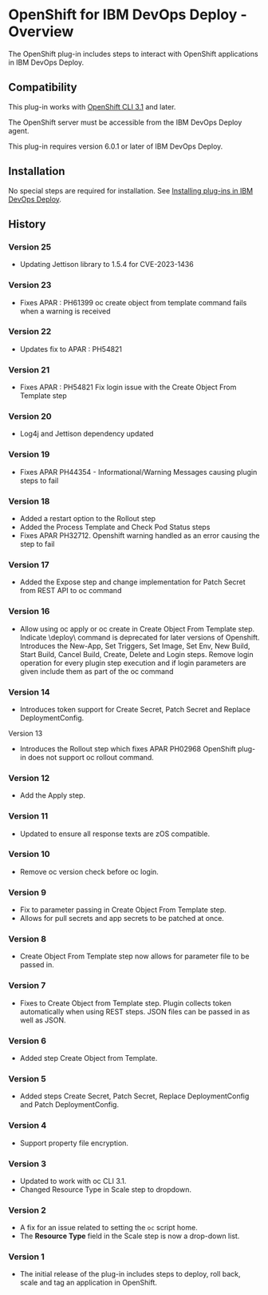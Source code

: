 
# OpenShift for IBM DevOps Deploy - Overview


The OpenShift plug-in includes steps to interact with OpenShift applications in IBM DevOps Deploy.

## Compatibility

This plug-in works with [OpenShift CLI 3.1](https://docs.openshift.com/enterprise/3.1/cli_reference/get_started_cli.html) and later.

The OpenShift server must be accessible from the IBM DevOps Deploy agent.

This plug-in requires version 6.0.1 or later of IBM DevOps Deploy.

## Installation

No special steps are required for installation. See [Installing plug-ins in IBM DevOps Deploy](https://community.ibm.com/community/user/wasdevops/blogs/laurel-dickson-bull1/2022/06/13/install-plugins "Installing plug-ins in IBM DevOps Deploy").

## History

### Version 25

* Updating Jettison library to 1.5.4 for CVE-2023-1436

### Version 23

* Fixes APAR : PH61399 oc create object from template command fails when a warning is received

### Version 22

* Updates fix to APAR :  PH54821

### Version 21

* Fixes APAR : PH54821 Fix login issue with the Create Object From Template step

### Version 20

* Log4j and Jettison dependency updated

### Version 19

* Fixes APAR PH44354 - Informational/Warning Messages causing plugin steps to fail

### Version 18

* Added a restart option to the Rollout step
* Added the Process Template and Check Pod Status steps
* Fixes APAR PH32712. Openshift warning handled as an error causing the step to fail

### Version 17

* Added the Expose step and change implementation for Patch Secret from REST API to oc command

### Version 16

* Allow using oc apply or oc create in Create Object From Template step. Indicate \deploy\ command is deprecated for later versions of Openshift. Introduces the New-App, Set Triggers, Set Image, Set Env, New Build, Start Build, Cancel Build, Create, Delete and Login steps. Remove login operation for every plugin step execution and if login parameters are given include them as part of the oc command

### Version 14

* Introduces token support for Create Secret, Patch Secret and Replace DeploymentConfig.

Version 13

* Introduces the Rollout step which fixes APAR PH02968 OpenShift plug-in does not support oc rollout command.

### Version 12

* Add the Apply step.

### Version 11

* Updated to ensure all response texts are zOS compatible.

### Version 10

* Remove oc version check before oc login.

### Version 9

* Fix to parameter passing in Create Object From Template step.
* Allows for pull secrets and app secrets to be patched at once.

### Version 8

* Create Object From Template step now allows for parameter file to be passed in.

### Version 7

* Fixes to Create Object from Template step. Plugin collects token automatically when using REST steps. JSON files can be passed in as well as JSON.

### Version 6

* Added step Create Object from Template.

### Version 5

* Added steps Create Secret, Patch Secret, Replace DeploymentConfig and Patch DeploymentConfig.

### Version 4

* Support property file encryption.

### Version 3

* Updated to work with oc CLI 3.1.
* Changed Resource Type in Scale step to dropdown.

### Version 2

* A fix for an issue related to setting the `oc` script home.
* The **Resource Type** field in the Scale step is now a drop-down list.

### Version 1

* The initial release of the plug-in includes steps to deploy, roll back, scale and tag an application in OpenShift.

